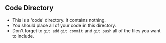 
## Code Directory
- This is a 'code' directory. It contains nothing. 
- You should place all of your code in this directory.  
- Don't forget to `git add`  `git commit` and `git push` all of the files you want to include.

